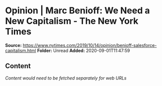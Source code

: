 # Opinion | Marc Benioff: We Need a New Capitalism - The New York Times

**Source:** https://www.nytimes.com/2019/10/14/opinion/benioff-salesforce-capitalism.html
**Folder:** Unread
**Added:** 2020-09-01T11:47:59




## Content
*Content would need to be fetched separately for web URLs*
